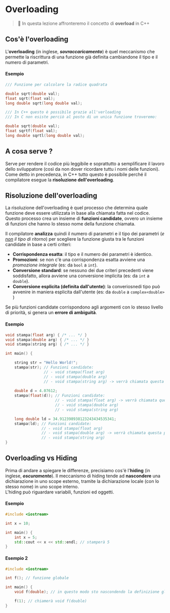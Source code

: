 # Overloading

> :pushpin: In questa lezione affronteremo il concetto di **overload** in C++

## Cos'è l'overloading

L'**overloading** (in inglese, _**sovraccaricamento**_) è quel meccanismo che permette la riscrittura di una funzione già definita cambiandone il tipo e il numero di parametri.

#### Esempio

```c++
/// Funzione per calcolare la radice quadrata

double sqrt(double val);
float sqrt(float val);
long double sqrt(long double val);

/// In C++ questo è possibile grazie all'verloading
/// In C non esiste perciò al posto di un unica funzione troveremo:

double sqrt(double val);
float sqrtf(float val);
long double sqrtl(long double val);
```

## A cosa serve ?

Serve per rendere il codice più leggibile e soprattutto a semplificare il lavoro dello sviluppatore (così da non dover ricordare tuttu i nomi delle funzioni). \
Come detto in precedenza, in C++ tutto questo è possibile perché il compilatore esegue la **risoluzione dell'overloading**.

## Risoluzione dell'overloading

La risoluzione dell'overloading è quel processo che determina quale funzione deve essere utilizzata in base alla chiamata fatta nel codice. Questo processo crea un insieme di **funzioni candidate**, ovvero un insieme di funzioni che hanno lo stesso nome della funzione chiamata. 

Il compilatore **analizza** quindi il numero di parametri e il tipo dei parametri (_e <u>non</u> il tipo di ritorno_) per scegliere la funzione giusta tra le funzioni candidate in base a certi criteri: 

- **Corrispondenza esatta**: il tipo e il numero dei parametri è identico.
- **Promozioni**: se non c'è una corrispondenza esatta avviene una _promozione integrale_ (es: da `bool` a `int`).
- **Conversione standard**: se nessuno dei due criteri precedenti viene soddisfatto, allora avviene una conversione implicita (es: da `int` a `double`).
- **Conversione esplicita (definita dall'utente)**: la converiosnedi tipo può avvenire in maniera esplicita dall'utente (es: da `double` a `complex<double>` )

Se più funzioni candidate corrispondono agli argomenti con lo stesso livello di priorità, si genera un **errore di ambiguità**.

#### Esempio

```c++
void stampa(float arg) { /* ... */ }
void stampa(double arg) { /* ... */ }
void stampa(string arg) { /* ... */ }

int main() {

    string str = "Hello World!";
    stampa(str); // Funzioni candidate:
                 // - void stampa(float arg)
                 // - void stampa(double arg)
                 // - void stampa(string arg) -> verrà chiamata questa definizione per il criterio di corrispondenza esatta
    
    double d = 4.07612;
    stampa(float(d)); // Funzioni candidate:
                      // - void stampa(float arg) -> verrà chiamata questa per il criterio di conversione esplicita
                      // - void stampa(double arg)
                      // - void stampa(string arg)

    long double ld = 34.912398938123243434535341;
    stampa(ld); // Funzioni candidate:
                // - void stampa(float arg)
                // - void stampa(double arg) -> verrà chiamata questa per il criterio di conversione implicita
                // - void stampa(string arg)
}
```

## Overloading vs Hiding

Prima di andare a spiegare le differenze, precisiamo cos'è l'**hiding** (in inglese, _**oscuramento**_). Il meccanismo di hiding tende ad **nascondere** una dichiarazione in uno scope esterno, tramite la dichiarazione locale (con lo stesso nome) in uno scope interno. \
L'hiding può riguardare variabili, funzioni ed oggetti.

#### Esempio

```c++
#include <iostream>

int x = 10;

int main() {
    int x = 5;
    std::cout << x << std::endl; // stamperà 5
}
```

#### Esempio 2

```c++
#include <iostream>

int f(); // funzione globale

int main() {
    void f(double); // in questo modo sto nascondendo la definizione globale di f()

    f(1); // chiamerà void f(double)
}
```

